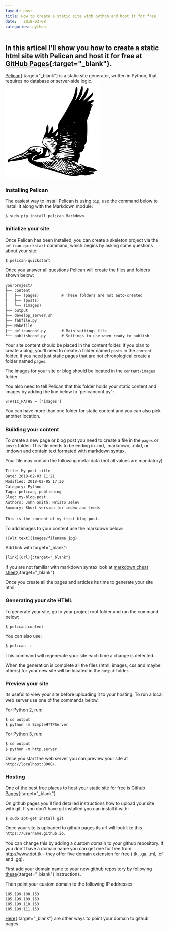 ```yaml
---
layout: post
title: How to create a static site with python and host it for free
date:   2018-03-08
categories: python
---
```

In this articel I'll show you how to create a static html site with Pelican and host it for free at [GitHub Pages](https://pages.github.com/){:target="_blank"}.
-------------------------

[Pelican](https://github.com/getpelican/pelican){:target="_blank"} is a static site generator, written in Python, that requires no database or server-side logic.
![Pelican](/static/img/python_pelican.png)

### Installing Pelican

The easiest way to install Pelican is using ```pip```, use the command below to install it along with the Markdown module:

```
$ sudo pip install pelican Markdown
```

### Initialize your site

Once Pelican has been installed, you can create a skeleton project via the ```pelican-quickstart``` command, which begins by asking some questions about your site:

```
$ pelican-quickstart
```

Once you answer all questions Pelican will create the files and folders shown below:

```
yourproject/
├── content
│   ├── (pages)          # These folders are not auto-created
│   ├── (posts) 
│   └── (images)
├── output
├── develop_server.sh
├── fabfile.py
├── Makefile
├── pelicanconf.py       # Main settings file
└── publishconf.py       # Settings to use when ready to publish
```

Your site content should be placed in the content folder. If you plan to create a blog, you'll need to create a folder named ```posts``` in the ```content``` folder, if you need just static pages that are not chronological create a folder named ```pages```.


The images for your site or blog should be located in the `content/images` folder.

You also need to tell Pelican that this folder holds your static content and images by adding the line below to 'pelicanconf.py' :

```
STATIC_PATHS = ['images']
```
You can have more than one folder for static content and you can also pick another location.

### Building your content

To create a new page or blog post you need to create a file in the ```pages``` or ```posts``` folder.
This file needs to be ending in .md, .markdown, .mkd, or .mdown and contain text formated with markdown syntax. 

Your file may contain the following meta-data (not all values are mandatory)

```html
Title: My post title
Date: 2018-02-03 11:21
Modified: 2018-02-05 17:30
Category: Python
Tags: pelican, publishing
Slug: my-blog-post
Authors: John Smith, Hristo Jelev
Summary: Short version for index and feeds

This is the content of my first blog post.
```

To add images to your content use the markdown below:

```
![Alt text](images/filename.jpg)
```

Add link with target="_blank":

```
[link](url){:target="_blank"}
```
If you are not familiar with markdown syntax look at [markdown cheat sheet](https://github.com/adam-p/markdown-here/wiki/Markdown-Cheatsheet){:target="_blank"}

Once you create all the pages and articles its time to generate your site html.

### Generating your site HTML

To generate your site, go to your project root folder and run the command below:

```
$ pelican content
```
You can also use:

```
$ pelican -r
```
This command will regenerate your site each time a change is detected.

When the generation is complete all the files (html, images, css and maybe others) for your new site will be located in the `output` folder.

### Preview your site

Its useful to view your site before uploading it to your hosting. To run a local web server use one of the commands below.

For Python 2, run:

```
$ cd output
$ python -m SimpleHTTPServer
```

For Python 3, run:

```
$ cd output
$ python -m http.server
```

Once you start the web server you can preview your site at `http://localhost:8000/`.

### Hosting

One of the best free places to host your static site for free is [Github Pages](https://pages.github.com/){:target="_blank"}

On github pages you'll find detailed instructions how to upload your site with git.
If you don't have git installed you can install it with:

```
$ sudo apt-get install git
```

Once your site is uploaded to github pages its url will look like this `https://username.github.io`.


You can change this by adding a custom domain to your github repository.
If you don't have a domain name you can get one for free from http://www.dot.tk - they offer five domain extension for free (.tk, .ga, .ml, .cf and .gq).

First add your domain name to your new github repository by following [these](https://help.github.com/articles/adding-or-removing-a-custom-domain-for-your-github-pages-site/){:target="_blank"} instructions.

Then point your custom domain to the following IP addresses:
```
185.199.108.153
185.199.109.153
185.199.110.153
185.199.111.153
```

[Here](https://help.github.com/articles/setting-up-an-apex-domain/){:target="_blank"} are other ways to point your domain to github pages.
